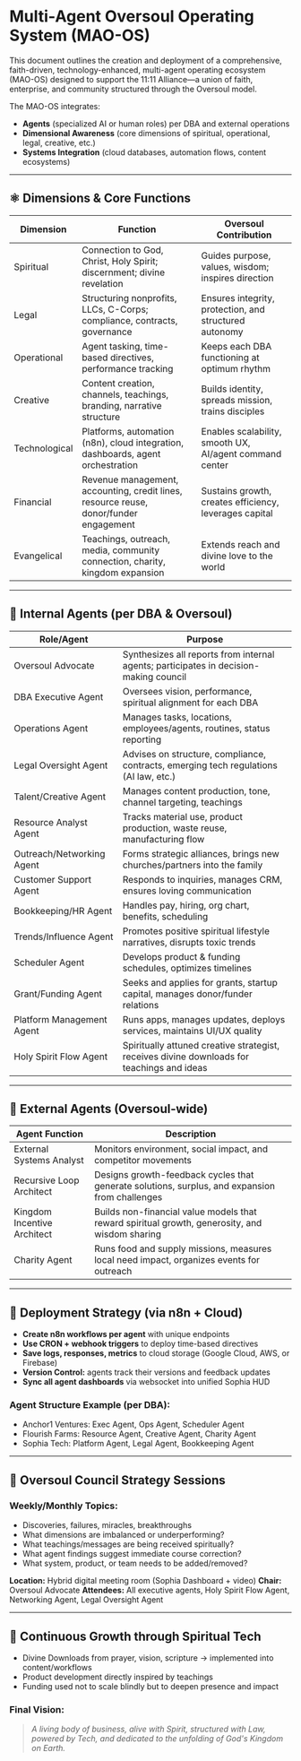 # Multi-Agent Oversoul Operating System (MAO-OS)

This document outlines the creation and deployment of a comprehensive, faith-driven, technology-enhanced, multi-agent operating ecosystem (MAO-OS) designed to support the 11:11 Alliance—a union of faith, enterprise, and community structured through the Oversoul model.

The MAO-OS integrates:
- **Agents** (specialized AI or human roles) per DBA and external operations
- **Dimensional Awareness** (core dimensions of spiritual, operational, legal, creative, etc.)
- **Systems Integration** (cloud databases, automation flows, content ecosystems)

---

## ⚛️ Dimensions & Core Functions

| Dimension       | Function                                                                                 | Oversoul Contribution                                   |
|----------------|------------------------------------------------------------------------------------------|---------------------------------------------------------|
| Spiritual       | Connection to God, Christ, Holy Spirit; discernment; divine revelation                  | Guides purpose, values, wisdom; inspires direction      |
| Legal           | Structuring nonprofits, LLCs, C-Corps; compliance, contracts, governance                | Ensures integrity, protection, and structured autonomy  |
| Operational     | Agent tasking, time-based directives, performance tracking                              | Keeps each DBA functioning at optimum rhythm            |
| Creative        | Content creation, channels, teachings, branding, narrative structure                    | Builds identity, spreads mission, trains disciples      |
| Technological   | Platforms, automation (n8n), cloud integration, dashboards, agent orchestration          | Enables scalability, smooth UX, AI/agent command center |
| Financial       | Revenue management, accounting, credit lines, resource reuse, donor/funder engagement   | Sustains growth, creates efficiency, leverages capital  |
| Evangelical     | Teachings, outreach, media, community connection, charity, kingdom expansion            | Extends reach and divine love to the world              |

---

## 🧠 Internal Agents (per DBA & Oversoul)

| Role/Agent                 | Purpose                                                                                         |
|---------------------------|-------------------------------------------------------------------------------------------------|
| Oversoul Advocate         | Synthesizes all reports from internal agents; participates in decision-making council           |
| DBA Executive Agent       | Oversees vision, performance, spiritual alignment for each DBA                                   |
| Operations Agent          | Manages tasks, locations, employees/agents, routines, status reporting                           |
| Legal Oversight Agent     | Advises on structure, compliance, contracts, emerging tech regulations (AI law, etc.)            |
| Talent/Creative Agent     | Manages content production, tone, channel targeting, teachings                                   |
| Resource Analyst Agent    | Tracks material use, product production, waste reuse, manufacturing flow                         |
| Outreach/Networking Agent | Forms strategic alliances, brings new churches/partners into the family                          |
| Customer Support Agent    | Responds to inquiries, manages CRM, ensures loving communication                                |
| Bookkeeping/HR Agent      | Handles pay, hiring, org chart, benefits, scheduling                                             |
| Trends/Influence Agent    | Promotes positive spiritual lifestyle narratives, disrupts toxic trends                          |
| Scheduler Agent           | Develops product & funding schedules, optimizes timelines                                        |
| Grant/Funding Agent       | Seeks and applies for grants, startup capital, manages donor/funder relations                    |
| Platform Management Agent | Runs apps, manages updates, deploys services, maintains UI/UX quality                           |
| Holy Spirit Flow Agent    | Spiritually attuned creative strategist, receives divine downloads for teachings and ideas       |

---

## 📡 External Agents (Oversoul-wide)

| Agent Function             | Description                                                                                     |
|---------------------------|-------------------------------------------------------------------------------------------------|
| External Systems Analyst  | Monitors environment, social impact, and competitor movements                                   |
| Recursive Loop Architect  | Designs growth-feedback cycles that generate solutions, surplus, and expansion from challenges  |
| Kingdom Incentive Architect| Builds non-financial value models that reward spiritual growth, generosity, and wisdom sharing |
| Charity Agent             | Runs food and supply missions, measures local need impact, organizes events for outreach        |

---

## 🧩 Deployment Strategy (via n8n + Cloud)

- **Create n8n workflows per agent** with unique endpoints
- **Use CRON + webhook triggers** to deploy time-based directives
- **Save logs, responses, metrics** to cloud storage (Google Cloud, AWS, or Firebase)
- **Version Control:** agents track their versions and feedback updates
- **Sync all agent dashboards** via websocket into unified Sophia HUD

### Agent Structure Example (per DBA):
- Anchor1 Ventures: Exec Agent, Ops Agent, Scheduler Agent
- Flourish Farms: Resource Agent, Creative Agent, Charity Agent
- Sophia Tech: Platform Agent, Legal Agent, Bookkeeping Agent

---

## 💠 Oversoul Council Strategy Sessions

### Weekly/Monthly Topics:
- Discoveries, failures, miracles, breakthroughs
- What dimensions are imbalanced or underperforming?
- What teachings/messages are being received spiritually?
- What agent findings suggest immediate course correction?
- What system, product, or team needs to be added/removed?

**Location:** Hybrid digital meeting room (Sophia Dashboard + video)
**Chair:** Oversoul Advocate
**Attendees:** All executive agents, Holy Spirit Flow Agent, Networking Agent, Legal Oversight Agent

---

## 🔄 Continuous Growth through Spiritual Tech

- Divine Downloads from prayer, vision, scripture → implemented into content/workflows
- Product development directly inspired by teachings
- Funding used not to scale blindly but to deepen presence and impact

### Final Vision:
> *A living body of business, alive with Spirit, structured with Law, powered by Tech, and dedicated to the unfolding of God's Kingdom on Earth.*

